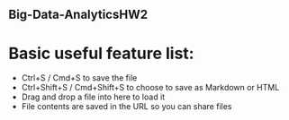 ## Big-Data-AnalyticsHW2
# Basic useful feature list:

 * Ctrl+S / Cmd+S to save the file
 * Ctrl+Shift+S / Cmd+Shift+S to choose to save as Markdown or HTML
 * Drag and drop a file into here to load it
 * File contents are saved in the URL so you can share files
